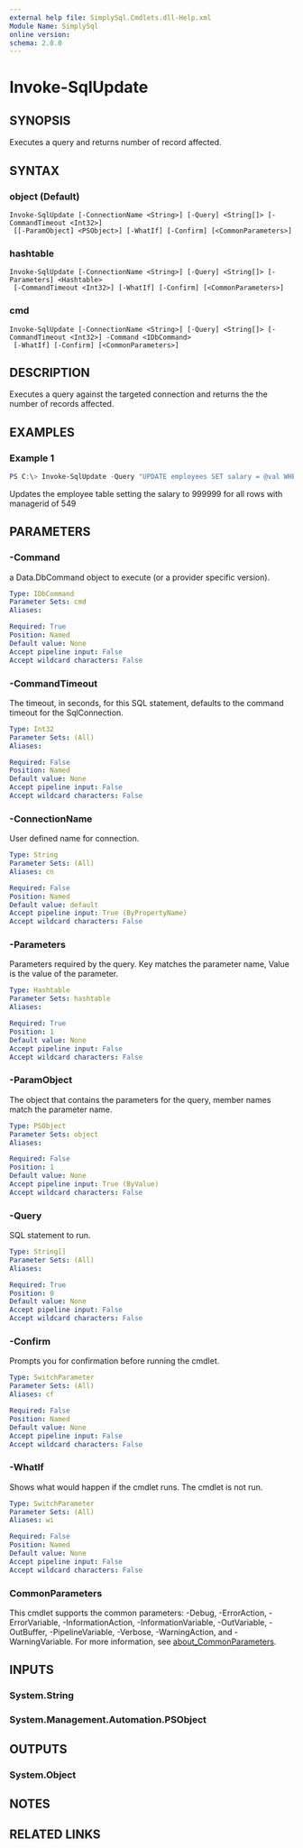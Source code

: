 ```yaml
---
external help file: SimplySql.Cmdlets.dll-Help.xml
Module Name: SimplySql
online version:
schema: 2.0.0
---
```


# Invoke-SqlUpdate

## SYNOPSIS
Executes a query and returns number of record affected.

## SYNTAX

### object (Default)
```
Invoke-SqlUpdate [-ConnectionName <String>] [-Query] <String[]> [-CommandTimeout <Int32>]
 [[-ParamObject] <PSObject>] [-WhatIf] [-Confirm] [<CommonParameters>]
```

### hashtable
```
Invoke-SqlUpdate [-ConnectionName <String>] [-Query] <String[]> [-Parameters] <Hashtable>
 [-CommandTimeout <Int32>] [-WhatIf] [-Confirm] [<CommonParameters>]
```

### cmd
```
Invoke-SqlUpdate [-ConnectionName <String>] [-Query] <String[]> [-CommandTimeout <Int32>] -Command <IDbCommand>
 [-WhatIf] [-Confirm] [<CommonParameters>]
```

## DESCRIPTION
Executes a query against the targeted connection and returns the the number of records affected.

## EXAMPLES

### Example 1
```powershell
PS C:\> Invoke-SqlUpdate -Query "UPDATE employees SET salary = @val WHERE manager = @managerId" -Parameters @{val = 999999; managerId = 549}
```

Updates the employee table setting the salary to 999999 for all rows with managerid of 549

## PARAMETERS

### -Command
a Data.DbCommand object to execute (or a provider specific version).

```yaml
Type: IDbCommand
Parameter Sets: cmd
Aliases:

Required: True
Position: Named
Default value: None
Accept pipeline input: False
Accept wildcard characters: False
```

### -CommandTimeout
The timeout, in seconds, for this SQL statement, defaults to the command timeout for the SqlConnection.

```yaml
Type: Int32
Parameter Sets: (All)
Aliases:

Required: False
Position: Named
Default value: None
Accept pipeline input: False
Accept wildcard characters: False
```

### -ConnectionName
User defined name for connection.

```yaml
Type: String
Parameter Sets: (All)
Aliases: cn

Required: False
Position: Named
Default value: default
Accept pipeline input: True (ByPropertyName)
Accept wildcard characters: False
```

### -Parameters
Parameters required by the query. Key matches the parameter name, Value is the value of the parameter.

```yaml
Type: Hashtable
Parameter Sets: hashtable
Aliases:

Required: True
Position: 1
Default value: None
Accept pipeline input: False
Accept wildcard characters: False
```

### -ParamObject
The object that contains the parameters for the query, member names match the parameter name.

```yaml
Type: PSObject
Parameter Sets: object
Aliases:

Required: False
Position: 1
Default value: None
Accept pipeline input: True (ByValue)
Accept wildcard characters: False
```

### -Query
SQL statement to run.

```yaml
Type: String[]
Parameter Sets: (All)
Aliases:

Required: True
Position: 0
Default value: None
Accept pipeline input: False
Accept wildcard characters: False
```

### -Confirm
Prompts you for confirmation before running the cmdlet.

```yaml
Type: SwitchParameter
Parameter Sets: (All)
Aliases: cf

Required: False
Position: Named
Default value: None
Accept pipeline input: False
Accept wildcard characters: False
```

### -WhatIf
Shows what would happen if the cmdlet runs.
The cmdlet is not run.

```yaml
Type: SwitchParameter
Parameter Sets: (All)
Aliases: wi

Required: False
Position: Named
Default value: None
Accept pipeline input: False
Accept wildcard characters: False
```

### CommonParameters
This cmdlet supports the common parameters: -Debug, -ErrorAction, -ErrorVariable, -InformationAction, -InformationVariable, -OutVariable, -OutBuffer, -PipelineVariable, -Verbose, -WarningAction, and -WarningVariable. For more information, see [about_CommonParameters](http://go.microsoft.com/fwlink/?LinkID=113216).

## INPUTS

### System.String
### System.Management.Automation.PSObject
## OUTPUTS

### System.Object
## NOTES

## RELATED LINKS
